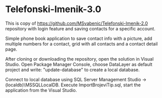 # Telefonski-Imenik-3.0

This is copy of https://github.com/MSvabenic/Telefonski-Imenik-2.0 repository with login feature and saving contacts for a specific account.

Simple phone book application to save contact info with a picture, add multiple numbers for a contact, grid with all contacts and a contact detail page.

After cloning or downloading the repository, open the solution in Visual Studio. Open Package Manager Console, choose DataLayer as default project and write: "update-database" to create a local database.

Connect to local database using SQL Server Management Studio -> (localdb)\MSSQLLocalDB. Execute ImportBrojeviTip.sql, start the application from the Visual Studio.
